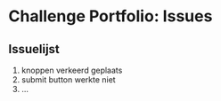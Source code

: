 # Challenge Portfolio: Issues

## Issuelijst

1. knoppen verkeerd geplaats
2. submit button werkte niet 
3. ...